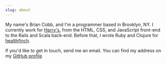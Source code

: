 ```yaml
---
slug: about
---
```


My name's Brian Cobb, and I'm a programmer based in Brooklyn, NY.
I currently work for [Harry's][harrys], from the HTML, CSS, and JavaScript front-end to the Rails and Scala back-end.
Before that, I wrote Ruby and Clojure for [healthfinch][hf].

If you'd like to get in touch, send me an email.
You can find my address on my [GitHub profile][gh]

[harrys]: https://www.harrys.com
[hf]: https://www.healthfinch.com
[gh]: https://github.com/bcobb
